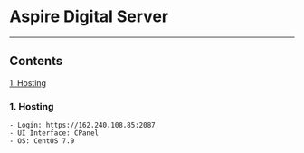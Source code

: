# Aspire Digital Server
---
## Contents

[1. Hosting](#1-Hosting)

### 1. Hosting
    - Login: https://162.240.108.85:2087
    - UI Interface: CPanel
    - OS: CentOS 7.9
 
